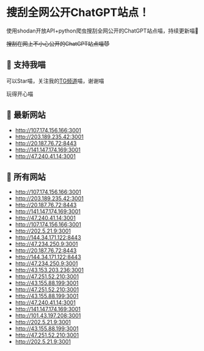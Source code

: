 # 搜刮全网公开ChatGPT站点！

使用shodan开放API+python爬虫搜刮全网公开的ChatGPT站点喵，持续更新喵🥳

~~搜刮在网上不小心公开的ChatGPT站点喵😈~~

## 🚀 支持我喵

可以Star喵，关注我的[TG频道](https://t.me/puddin_share)喵，谢谢喵

玩得开心喵

## 📖 最新网站

- http://107.174.156.166:3001
- http://203.189.235.42:3001
- http://20.187.76.72:8443
- http://141.147.174.169:3001
- http://47.240.41.14:3001


## 📖 所有网站

- http://107.174.156.166:3001
- http://203.189.235.42:3001
- http://20.187.76.72:8443
- http://141.147.174.169:3001
- http://47.240.41.14:3001
- http://107.174.156.166:3001
- http://202.5.21.9:3001
- http://144.34.171.122:8443
- http://47.234.250.9:3001
- http://20.187.76.72:8443
- http://144.34.171.122:8443
- http://47.234.250.9:3001
- http://43.153.203.236:3001
- http://47.251.52.210:3001
- http://43.155.88.199:3001
- http://47.251.52.210:3001
- http://43.155.88.199:3001
- http://47.240.41.14:3001
- http://141.147.174.169:3001
- http://101.43.197.208:3001
- http://202.5.21.9:3001
- http://43.155.88.199:3001
- http://47.251.52.210:3001
- http://202.5.21.9:3001


